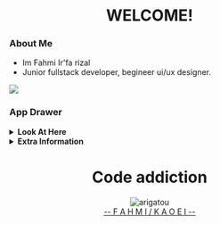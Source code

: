 <h1 align="center">WELCOME!</h1>


### About Me

 - Im Fahmi Ir'fa rizal
 - Junior fullstack developer, begineer ui/ux designer.
 
[![](https://visitcount.itsvg.in/api?id=Kaoei&icon=2&color=5)](https://visitcount.itsvg.in)

### App Drawer

<details>
 <summary><b>Look At Here</b></summary>
 
### 🌐 Connect With Me:
[![Discord](https://img.shields.io/badge/Discord-%237289DA.svg?logo=discord&logoColor=white)](https://discord.gg/kaoei_) [![Facebook](https://img.shields.io/badge/Facebook-%231877F2.svg?logo=Facebook&logoColor=white)](https://www.facebook.com/fahmi.irfa.338/) [![Instagram](https://img.shields.io/badge/Instagram-%23E4405F.svg?logo=Instagram&logoColor=white)](https://www.instagram.com/fmii.18/) [![LinkedIn](https://img.shields.io/badge/LinkedIn-%230077B5.svg?logo=linkedin&logoColor=white)](https://www.linkedin.com/in/fahmi-ir-fa-rizal-800588264/) 

</details>

<details>
 <summary><b>Extra Information</b></summary>

### 💻 My Tech Stack:
![CSS3](https://img.shields.io/badge/css3-%231572B6.svg?style=plastic&logo=css3&logoColor=white) ![Python](https://img.shields.io/badge/python-3670A0?style=plastic&logo=python&logoColor=ffdd54) ![TypeScript](https://img.shields.io/badge/typescript-%23007ACC.svg?style=plastic&logo=typescript&logoColor=white) ![PHP](https://img.shields.io/badge/php-%23777BB4.svg?style=plastic&logo=php&logoColor=white) ![HTML5](https://img.shields.io/badge/html5-%23E34F26.svg?style=plastic&logo=html5&logoColor=white) ![JavaScript](https://img.shields.io/badge/javascript-%23323330.svg?style=plastic&logo=javascript&logoColor=%23F7DF1E) ![Express.js](https://img.shields.io/badge/express.js-%23404d59.svg?style=plastic&logo=express&logoColor=%2361DAFB) ![Laravel](https://img.shields.io/badge/laravel-%23FF2D20.svg?style=plastic&logo=laravel&logoColor=white) ![NPM](https://img.shields.io/badge/NPM-%23000000.svg?style=plastic&logo=npm&logoColor=white) ![NodeJS](https://img.shields.io/badge/node.js-6DA55F?style=plastic&logo=node.js&logoColor=white) ![React](https://img.shields.io/badge/react-%2320232a.svg?style=plastic&logo=react&logoColor=%2361DAFB) ![Pug](https://img.shields.io/badge/Pug-FFF?style=plastic&logo=pug&logoColor=A86454) ![TailwindCSS](https://img.shields.io/badge/tailwindcss-%2338B2AC.svg?style=plastic&logo=tailwind-css&logoColor=white) ![Vue.js](https://img.shields.io/badge/vuejs-%2335495e.svg?style=plastic&logo=vuedotjs&logoColor=%234FC08D) ![MySQL](https://img.shields.io/badge/mysql-%2300f.svg?style=plastic&logo=mysql&logoColor=white) ![MongoDB](https://img.shields.io/badge/MongoDB-%234ea94b.svg?style=plastic&logo=mongodb&logoColor=white) ![Figma](https://img.shields.io/badge/figma-%23F24E1E.svg?style=plastic&logo=figma&logoColor=white)

### 📊 GitHub Stats:
![](https://github-readme-stats.vercel.app/api?username=Kaoei&theme=dark&hide_border=true&include_all_commits=false&count_private=false)<br/>
![](https://github-readme-streak-stats.herokuapp.com/?user=Kaoei&theme=dark&hide_border=true)<br/>
![](https://github-readme-stats.vercel.app/api/top-langs/?username=Kaoei&theme=dark&hide_border=true&include_all_commits=false&count_private=false&layout=compact)

### ✍️ Random Dev Quote For My Motivation
![](https://quotes-github-readme.vercel.app/api?type=horizontal&theme=dark)

 </details>
 
 <div align="center">
  <h1>Code addiction</h1> 
   <img src="https://gifsec.com/wp-content/uploads/2022/10/cute-anime-girl-9.gif" alt="arigatou"/>
   <br>
    <a href="https://www.znaindev.my.id">-- F A H M I  / K A O E I  --</a>
 </div>
